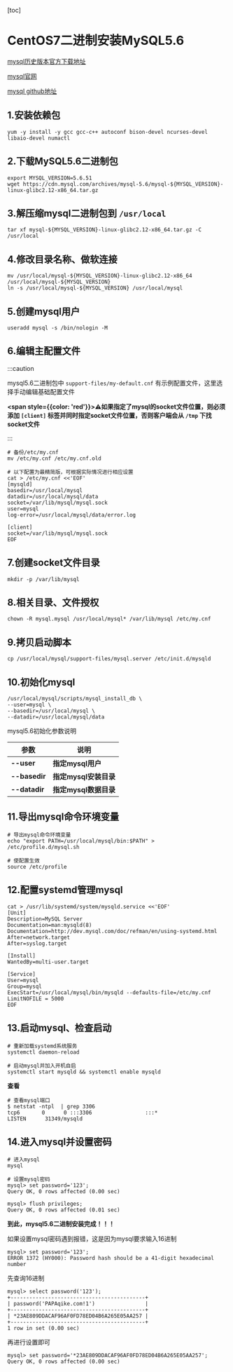 [toc]



# CentOS7二进制安装MySQL5.6

[mysql历史版本官方下载地址](https://downloads.mysql.com/archives/community/)

[mysql官网](https://www.mysql.com/)

[mysql github地址](https://github.com/mysql)



## 1.安装依赖包

```shell
yum -y install -y gcc gcc-c++ autoconf bison-devel ncurses-devel libaio-devel numactl
```



## 2.下载MySQL5.6二进制包

```shell
export MYSQL_VERSION=5.6.51
wget https://cdn.mysql.com/archives/mysql-5.6/mysql-${MYSQL_VERSION}-linux-glibc2.12-x86_64.tar.gz
```



## 3.解压缩mysql二进制包到 `/usr/local`

```shell
tar xf mysql-${MYSQL_VERSION}-linux-glibc2.12-x86_64.tar.gz -C /usr/local
```



## 4.修改目录名称、做软连接

```shell
mv /usr/local/mysql-${MYSQL_VERSION}-linux-glibc2.12-x86_64 /usr/local/mysql-${MYSQL_VERSION}
ln -s /usr/local/mysql-${MYSQL_VERSION} /usr/local/mysql
```



## 5.创建mysql用户

```shell
useradd mysql -s /bin/nologin -M
```



## 6.编辑主配置文件

:::caution

mysql5.6二进制包中 `support-files/my-default.cnf`  有示例配置文件，这里选择手动编辑基础配置文件

**<span style={{color: 'red'}}>⚠️如果指定了mysql的socket文件位置，则必须添加 `[client]` 标签并同时指定socket文件位置，否则客户端会从 `/tmp` 下找socket文件</span>**

:::

```shell
# 备份/etc/my.cnf
mv /etc/my.cnf /etc/my.cnf.old

# 以下配置为最精简版，可根据实际情况进行相应设置
cat > /etc/my.cnf <<'EOF'
[mysqld]
basedir=/usr/local/mysql
datadir=/usr/local/mysql/data
socket=/var/lib/mysql/mysql.sock
user=mysql
log-error=/usr/local/mysql/data/error.log

[client]
socket=/var/lib/mysql/mysql.sock
EOF
```



## 7.创建socket文件目录

```shell
mkdir -p /var/lib/mysql
```



## 8.相关目录、文件授权

```shell
chown -R mysql.mysql /usr/local/mysql* /var/lib/mysql /etc/my.cnf
```



## 9.拷贝启动脚本

```shell
cp /usr/local/mysql/support-files/mysql.server /etc/init.d/mysqld
```



## 10.初始化mysql

```shell
/usr/local/mysql/scripts/mysql_install_db \
--user=mysql \
--basedir=/usr/local/mysql \
--datadir=/usr/local/mysql/data
```



mysql5.6初始化参数说明

| **参数**      | **说明**              |
| ------------- | --------------------- |
| **--user**    | **指定mysql用户**     |
| **--basedir** | **指定mysql安装目录** |
| **--datadir** | **指定mysql数据目录** |



## 11.导出mysql命令环境变量

```shell
# 导出mysql命令环境变量
echo "export PATH=/usr/local/mysql/bin:$PATH" > /etc/profile.d/mysql.sh

# 使配置生效
source /etc/profile
```



## 12.配置systemd管理mysql

```shell
cat > /usr/lib/systemd/system/mysqld.service <<'EOF'
[Unit]
Description=MySQL Server
Documentation=man:mysqld(8)
Documentation=http://dev.mysql.com/doc/refman/en/using-systemd.html
After=network.target
After=syslog.target

[Install]
WantedBy=multi-user.target

[Service]
User=mysql
Group=mysql
ExecStart=/usr/local/mysql/bin/mysqld --defaults-file=/etc/my.cnf
LimitNOFILE = 5000
EOF
```



## 13.启动mysql、检查启动

```shell
# 重新加载systemd系统服务
systemctl daemon-reload

# 启动mysql并加入开机自启
systemctl start mysqld && systemctl enable mysqld
```



**查看**

```shell
# 查看mysql端口
$ netstat -ntpl  | grep 3306
tcp6       0      0 :::3306                 :::*                    LISTEN      31349/mysqld  
```



## 14.进入mysql并设置密码

```shell
# 进入mysql
mysql

# 设置mysql密码
mysql> set password='123';
Query OK, 0 rows affected (0.00 sec)

mysql> flush privileges;
Query OK, 0 rows affected (0.01 sec)
```

**到此，mysql5.6二进制安装完成！！！**



如果设置mysql密码遇到报错，这是因为mysql要求输入16进制

```shell
mysql> set password='123';
ERROR 1372 (HY000): Password hash should be a 41-digit hexadecimal number
```



先查询16进制

```shell
mysql> select password('123');
+-------------------------------------------+
| password('PAPAqike.com!1')                |
+-------------------------------------------+
| *23AE809DDACAF96AF0FD78ED04B6A265E05AA257 |
+-------------------------------------------+
1 row in set (0.00 sec)
```



再进行设置即可

```shell
mysql> set password='*23AE809DDACAF96AF0FD78ED04B6A265E05AA257';
Query OK, 0 rows affected (0.00 sec)
```






